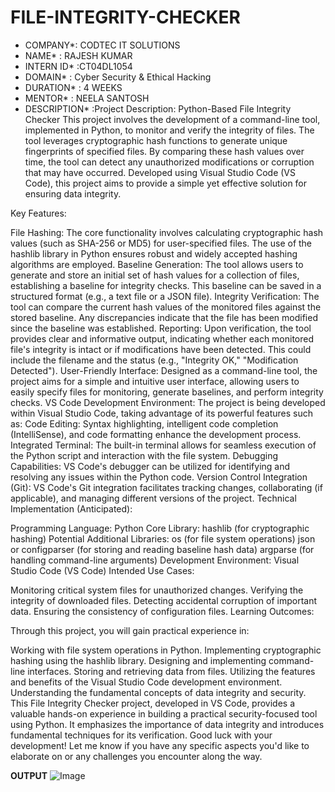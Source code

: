 # FILE-INTEGRITY-CHECKER
* COMPANY*: CODTEC IT SOLUTIONS
* NAME* : RAJESH KUMAR
* INTERN ID* :CT04DL1054
* DOMAIN* : Cyber Security & Ethical Hacking
* DURATION* : 4 WEEKS
* MENTOR* : NEELA SANTOSH
* DESCRIPTION* :Project Description: Python-Based File Integrity Checker
This project involves the development of a command-line tool, implemented in Python, to monitor and verify the integrity of files. The tool leverages cryptographic hash functions to generate unique fingerprints of specified files. By comparing these hash values over time, the tool can detect any unauthorized modifications or corruption that may have occurred. Developed using Visual Studio Code (VS Code), this project aims to provide a simple yet effective solution for ensuring data integrity.

Key Features:

File Hashing: The core functionality involves calculating cryptographic hash values (such as SHA-256 or MD5) for user-specified files. The use of the hashlib library in Python ensures robust and widely accepted hashing algorithms are employed.
Baseline Generation: The tool allows users to generate and store an initial set of hash values for a collection of files, establishing a baseline for integrity checks. This baseline can be saved in a structured format (e.g., a text file or a JSON file).
Integrity Verification: The tool can compare the current hash values of the monitored files against the stored baseline. Any discrepancies indicate that the file has been modified since the baseline was established.
Reporting: Upon verification, the tool provides clear and informative output, indicating whether each monitored file's integrity is intact or if modifications have been detected. This could include the filename and the status (e.g., "Integrity OK," "Modification Detected").
User-Friendly Interface: Designed as a command-line tool, the project aims for a simple and intuitive user interface, allowing users to easily specify files for monitoring, generate baselines, and perform integrity checks.
VS Code Development Environment: The project is being developed within Visual Studio Code, taking advantage of its powerful features such as:
Code Editing: Syntax highlighting, intelligent code completion (IntelliSense), and code formatting enhance the development process.
Integrated Terminal: The built-in terminal allows for seamless execution of the Python script and interaction with the file system.
Debugging Capabilities: VS Code's debugger can be utilized for identifying and resolving any issues within the Python code.
Version Control Integration (Git): VS Code's Git integration facilitates tracking changes, collaborating (if applicable), and managing different versions of the project.
Technical Implementation (Anticipated):

Programming Language: Python
Core Library: hashlib (for cryptographic hashing)
Potential Additional Libraries:
os (for file system operations)
json or configparser (for storing and reading baseline hash data)
argparse (for handling command-line arguments)
Development Environment: Visual Studio Code (VS Code)
Intended Use Cases:

Monitoring critical system files for unauthorized changes.
Verifying the integrity of downloaded files.
Detecting accidental corruption of important data.
Ensuring the consistency of configuration files.
Learning Outcomes:

Through this project, you will gain practical experience in:

Working with file system operations in Python.
Implementing cryptographic hashing using the hashlib library.
Designing and implementing command-line interfaces.
Storing and retrieving data from files.
Utilizing the features and benefits of the Visual Studio Code development environment.
Understanding the fundamental concepts of data integrity and security.
This File Integrity Checker project, developed in VS Code, provides a valuable hands-on experience in building a practical security-focused tool using Python. It emphasizes the importance of data integrity and introduces fundamental techniques for its verification. Good luck with your development! Let me know if you have any specific aspects you'd like to elaborate on or any challenges you encounter along the way.

**OUTPUT**
![Image](https://github.com/user-attachments/assets/bb72b886-b828-42fe-a958-340281ddd80d)

